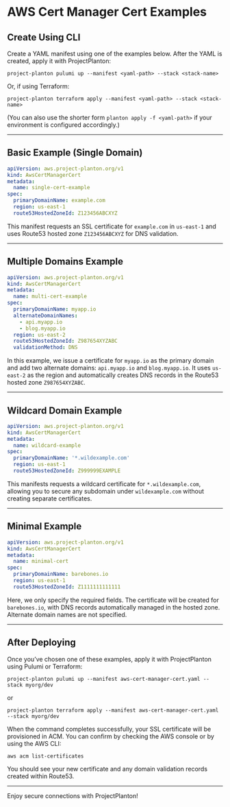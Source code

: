 # AWS Cert Manager Cert Examples

## Create Using CLI

Create a YAML manifest using one of the examples below. After the YAML is created, apply it with ProjectPlanton:

```shell
project-planton pulumi up --manifest <yaml-path> --stack <stack-name>
```

Or, if using Terraform:

```shell
project-planton terraform apply --manifest <yaml-path> --stack <stack-name>
```

(You can also use the shorter form `planton apply -f <yaml-path>` if your environment is configured accordingly.)

---

## Basic Example (Single Domain)

```yaml
apiVersion: aws.project-planton.org/v1
kind: AwsCertManagerCert
metadata:
  name: single-cert-example
spec:
  primaryDomainName: example.com
  region: us-east-1
  route53HostedZoneId: Z123456ABCXYZ
```

This manifest requests an SSL certificate for `example.com` in `us-east-1` and uses Route53 hosted zone `Z123456ABCXYZ`
for DNS validation.

---

## Multiple Domains Example

```yaml
apiVersion: aws.project-planton.org/v1
kind: AwsCertManagerCert
metadata:
  name: multi-cert-example
spec:
  primaryDomainName: myapp.io
  alternateDomainNames:
    - api.myapp.io
    - blog.myapp.io
  region: us-east-2
  route53HostedZoneId: Z987654XYZABC
  validationMethod: DNS
```

In this example, we issue a certificate for `myapp.io` as the primary domain and add two alternate domains:
`api.myapp.io` and `blog.myapp.io`. It uses `us-east-2` as the region and automatically creates DNS records in the
Route53 hosted zone `Z987654XYZABC`.

---

## Wildcard Domain Example

```yaml
apiVersion: aws.project-planton.org/v1
kind: AwsCertManagerCert
metadata:
  name: wildcard-example
spec:
  primaryDomainName: '*.wildexample.com'
  region: us-east-1
  route53HostedZoneId: Z999999EXAMPLE
```

This manifests requests a wildcard certificate for `*.wildexample.com`, allowing you to secure any subdomain under
`wildexample.com` without creating separate certificates.

---

## Minimal Example

```yaml
apiVersion: aws.project-planton.org/v1
kind: AwsCertManagerCert
metadata:
  name: minimal-cert
spec:
  primaryDomainName: barebones.io
  region: us-east-1
  route53HostedZoneId: Z1111111111111
```

Here, we only specify the required fields. The certificate will be created for `barebones.io`, with DNS records
automatically managed in the hosted zone. Alternate domain names are not specified.

---

## After Deploying

Once you’ve chosen one of these examples, apply it with ProjectPlanton using Pulumi or Terraform:

```shell
project-planton pulumi up --manifest aws-cert-manager-cert.yaml --stack myorg/dev
```

or

```shell
project-planton terraform apply --manifest aws-cert-manager-cert.yaml --stack myorg/dev
```

When the command completes successfully, your SSL certificate will be provisioned in ACM. You can confirm by checking
the AWS console or by using the AWS CLI:

```shell
aws acm list-certificates
```

You should see your new certificate and any domain validation records created within Route53.

---

Enjoy secure connections with ProjectPlanton!
